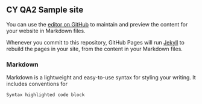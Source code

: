 
<!-- Start cookieyes banner -->
<!-- <script id="cookieyes" type="text/javascript" src="https://trusttick.com/client_data/ce6d15ec5a48c0d06f3d79ad/script.js"></script> -->
<!-- End cookieyes banner -->

<!-- Start cookieyes banner --> <script id="cookieyes" type="text/javascript" src="https://scriptstaging.cookieyes.com/client_data/4e27e67c7f0e13033c6458f3/script-full.js"></script> <!-- End cookieyes banner -->

## CY QA2 Sample site

You can use the [editor on GitHub](https://github.com/shaanMoz/site-qa2/edit/gh-pages/index.md) to maintain and preview the content for your website in Markdown files.

Whenever you commit to this repository, GitHub Pages will run [Jekyll](https://jekyllrb.com/) to rebuild the pages in your site, from the content in your Markdown files.

### Markdown

Markdown is a lightweight and easy-to-use syntax for styling your writing. It includes conventions for

```markdown
Syntax highlighted code block

